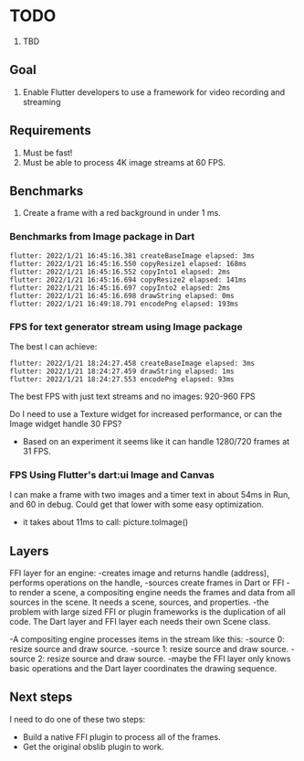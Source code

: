 # TODO

1. TBD

## Goal
1. Enable Flutter developers to use a framework for video recording and streaming

## Requirements
1. Must be fast!
1. Must be able to process 4K image streams at 60 FPS.


## Benchmarks
1. Create a frame with a red background in under 1 ms.

### Benchmarks from Image package in Dart
```
flutter: 2022/1/21 16:45:16.381 createBaseImage elapsed: 3ms
flutter: 2022/1/21 16:45:16.550 copyResize1 elapsed: 168ms
flutter: 2022/1/21 16:45:16.552 copyInto1 elapsed: 2ms
flutter: 2022/1/21 16:45:16.694 copyResize2 elapsed: 141ms
flutter: 2022/1/21 16:45:16.697 copyInto2 elapsed: 2ms
flutter: 2022/1/21 16:45:16.698 drawString elapsed: 0ms
flutter: 2022/1/21 16:49:18.791 encodePng elapsed: 193ms
```

### FPS for text generator stream using Image package
The best I can achieve:
```
flutter: 2022/1/21 18:24:27.458 createBaseImage elapsed: 3ms
flutter: 2022/1/21 18:24:27.459 drawString elapsed: 1ms
flutter: 2022/1/21 18:24:27.553 encodePng elapsed: 93ms
```

The best FPS with just text streams and no images: 920-960 FPS

Do I need to use a Texture widget for increased performance, or can
the Image widget handle 30 FPS?
* Based on an experiment it seems like it can handle 1280/720 frames at 31 FPS.

### FPS Using Flutter's dart:ui Image and Canvas
I can make a frame with two images and a timer text in about 54ms in Run, and 60 in debug.
Could get that lower with some easy optimization.
- it takes about 11ms to call: picture.toImage()

## Layers

FFI layer for an engine:
-creates image and returns handle (address), performs operations on the handle,
-sources create frames in Dart or FFI
-to render a scene, a compositing engine needs the frames and data from all 
sources in the scene. It needs a scene, sources, and properties.
-the problem with large sized FFI or plugin frameworks is the duplication of all
code. The Dart layer and FFI layer each needs their own Scene class.

-A compositing engine processes items in the stream like this:
-source 0: resize source and draw source.
-source 1: resize source and draw source.
-source 2: resize source and draw source.
-maybe the FFI layer only knows basic operations and the Dart layer coordinates
the drawing sequence.

## Next steps
I need to do one of these two steps:
* Build a native FFI plugin to process all of the frames.
* Get the original obslib plugin to work.